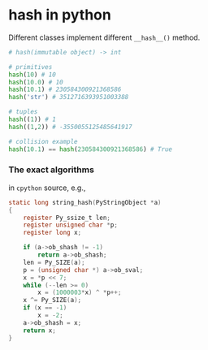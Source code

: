 # hash in python

Different classes implement different `__hash__()` method.

```python
# hash(immutable object) -> int

# primitives
hash(10) # 10
hash(10.0) # 10
hash(10.1) # 230584300921368586
hash('str') # 3512716393951003388

# tuples
hash((1)) # 1
hash((1,2)) # -3550055125485641917

# collision example
hash(10.1) == hash(230584300921368586) # True
```



### The exact algorithms

in `cpython` source, e.g.,

```c
static long string_hash(PyStringObject *a)
{
    register Py_ssize_t len;
    register unsigned char *p;
    register long x;

    if (a->ob_shash != -1)
        return a->ob_shash;
    len = Py_SIZE(a);
    p = (unsigned char *) a->ob_sval;
    x = *p << 7;
    while (--len >= 0)
        x = (1000003*x) ^ *p++;
    x ^= Py_SIZE(a);
    if (x == -1)
        x = -2;
    a->ob_shash = x;
    return x;
}
```

